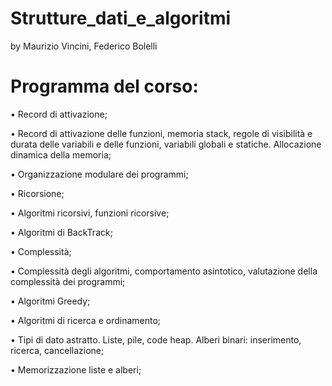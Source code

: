# Strutture_dati_e_algoritmi
 by Maurizio Vincini, Federico Bolelli


# Programma del corso:
	
• Record di attivazione;

• Record di attivazione delle funzioni, memoria stack, regole di visibilità e durata
  delle variabili e delle funzioni, variabili globali e statiche. Allocazione dinamica
  della memoria;
		
• Organizzazione modulare dei programmi;

• Ricorsione;

• Algoritmi ricorsivi, funzioni ricorsive;

• Algoritmi di BackTrack;

• Complessità;

• Complessità degli algoritmi, comportamento asintotico, valutazione della
  complessità dei programmi;
		
• Algoritmi Greedy;
		
• Algoritmi di ricerca e ordinamento;

• Tipi di dato astratto. Liste, pile, code heap. Alberi binari: inserimento, ricerca,
  cancellazione;
		
• Memorizzazione liste e alberi;
